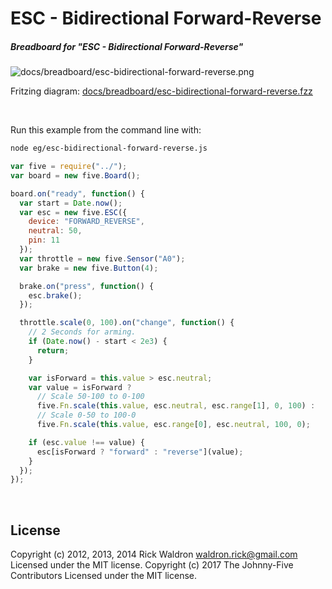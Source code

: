 <!--remove-start-->

# ESC - Bidirectional Forward-Reverse

<!--remove-end-->






##### Breadboard for "ESC - Bidirectional Forward-Reverse"



![docs/breadboard/esc-bidirectional-forward-reverse.png](breadboard/esc-bidirectional-forward-reverse.png)<br>

Fritzing diagram: [docs/breadboard/esc-bidirectional-forward-reverse.fzz](breadboard/esc-bidirectional-forward-reverse.fzz)

&nbsp;




Run this example from the command line with:
```bash
node eg/esc-bidirectional-forward-reverse.js
```


```javascript
var five = require("../");
var board = new five.Board();

board.on("ready", function() {
  var start = Date.now();
  var esc = new five.ESC({
    device: "FORWARD_REVERSE",
    neutral: 50,
    pin: 11
  });
  var throttle = new five.Sensor("A0");
  var brake = new five.Button(4);

  brake.on("press", function() {
    esc.brake();
  });

  throttle.scale(0, 100).on("change", function() {
    // 2 Seconds for arming.
    if (Date.now() - start < 2e3) {
      return;
    }

    var isForward = this.value > esc.neutral;
    var value = isForward ?
      // Scale 50-100 to 0-100
      five.Fn.scale(this.value, esc.neutral, esc.range[1], 0, 100) :
      // Scale 0-50 to 100-0
      five.Fn.scale(this.value, esc.range[0], esc.neutral, 100, 0);

    if (esc.value !== value) {
      esc[isForward ? "forward" : "reverse"](value);
    }
  });
});

```








&nbsp;

<!--remove-start-->

## License
Copyright (c) 2012, 2013, 2014 Rick Waldron <waldron.rick@gmail.com>
Licensed under the MIT license.
Copyright (c) 2017 The Johnny-Five Contributors
Licensed under the MIT license.

<!--remove-end-->
